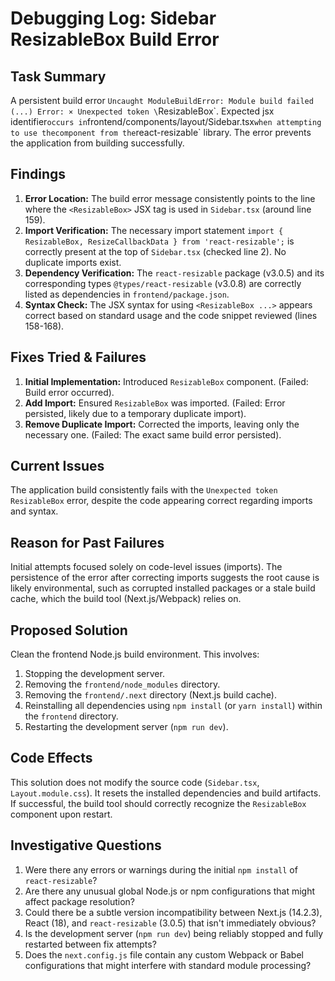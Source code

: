 # Debugging Log: Sidebar ResizableBox Build Error

## Task Summary

A persistent build error `Uncaught ModuleBuildError: Module build failed (...) Error: × Unexpected token \`ResizableBox\`. Expected jsx identifier` occurs in `frontend/components/layout/Sidebar.tsx` when attempting to use the `<ResizableBox>` component from the `react-resizable` library. The error prevents the application from building successfully.

## Findings

1.  **Error Location:** The build error message consistently points to the line where the `<ResizableBox>` JSX tag is used in `Sidebar.tsx` (around line 159).
2.  **Import Verification:** The necessary import statement `import { ResizableBox, ResizeCallbackData } from 'react-resizable';` is correctly present at the top of `Sidebar.tsx` (checked line 2). No duplicate imports exist.
3.  **Dependency Verification:** The `react-resizable` package (v3.0.5) and its corresponding types `@types/react-resizable` (v3.0.8) are correctly listed as dependencies in `frontend/package.json`.
4.  **Syntax Check:** The JSX syntax for using `<ResizableBox ...>` appears correct based on standard usage and the code snippet reviewed (lines 158-168).

## Fixes Tried & Failures

1.  **Initial Implementation:** Introduced `ResizableBox` component. (Failed: Build error occurred).
2.  **Add Import:** Ensured `ResizableBox` was imported. (Failed: Error persisted, likely due to a temporary duplicate import).
3.  **Remove Duplicate Import:** Corrected the imports, leaving only the necessary one. (Failed: The exact same build error persisted).

## Current Issues

The application build consistently fails with the `Unexpected token ResizableBox` error, despite the code appearing correct regarding imports and syntax.

## Reason for Past Failures

Initial attempts focused solely on code-level issues (imports). The persistence of the error after correcting imports suggests the root cause is likely environmental, such as corrupted installed packages or a stale build cache, which the build tool (Next.js/Webpack) relies on.

## Proposed Solution

Clean the frontend Node.js build environment. This involves:
1.  Stopping the development server.
2.  Removing the `frontend/node_modules` directory.
3.  Removing the `frontend/.next` directory (Next.js build cache).
4.  Reinstalling all dependencies using `npm install` (or `yarn install`) within the `frontend` directory.
5.  Restarting the development server (`npm run dev`).

## Code Effects

This solution does not modify the source code (`Sidebar.tsx`, `Layout.module.css`). It resets the installed dependencies and build artifacts. If successful, the build tool should correctly recognize the `ResizableBox` component upon restart.

## Investigative Questions

1.  Were there any errors or warnings during the initial `npm install` of `react-resizable`?
2.  Are there any unusual global Node.js or npm configurations that might affect package resolution?
3.  Could there be a subtle version incompatibility between Next.js (14.2.3), React (18), and `react-resizable` (3.0.5) that isn't immediately obvious?
4.  Is the development server (`npm run dev`) being reliably stopped and fully restarted between fix attempts?
5.  Does the `next.config.js` file contain any custom Webpack or Babel configurations that might interfere with standard module processing?
